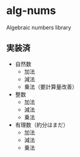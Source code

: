 # alg-nums

Algebraic numbers library

## 実装済

- 自然数
  - 加法
  - 減法
  - 乗法（要計算量改善）
- 整数
  - 加法
  - 減法
  - 乗法
- 有理数（約分はまだ）
  - 加法
  - 減法
  - 乗法
